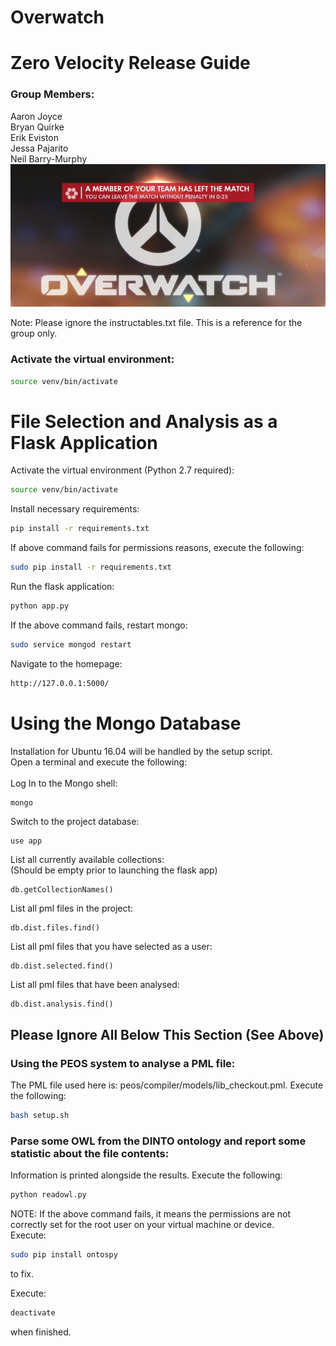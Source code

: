 # Overwatch

# Zero Velocity Release Guide

### Group Members:
Aaron Joyce
<br/>
Bryan Quirke
<br/>
Erik Eviston
<br/>
Jessa Pajarito
<br/>
Neil Barry-Murphy
<br/>
![Left Game](https://raw.githubusercontent.com/barrymun/cs4098/master/static/missing-team-member.png?token=AO6TcC4OfL6ceSkoyhC508no4nOT6hycks5YqZLDwA%3D%3D)


Note: Please ignore the instructables.txt file. This is a reference for the group only.

### Activate the virtual environment:
```bash
source venv/bin/activate
```

# File Selection and Analysis as a Flask Application

Activate the virtual environment (Python 2.7 required):
```bash
source venv/bin/activate
```
Install necessary requirements:
```bash
pip install -r requirements.txt
```
If above command fails for permissions reasons, execute the following:
```bash
sudo pip install -r requirements.txt
```
Run the flask application:
```python
python app.py
```
If the above command fails, restart mongo:
```bash
sudo service mongod restart
```
Navigate to the homepage:
```bash
http://127.0.0.1:5000/
```

# Using the Mongo Database
Installation for Ubuntu 16.04 will be handled by the setup script.
<br/>
Open a terminal and execute the following:
<br/><br/>
Log In to the Mongo shell:
```bash
mongo
```
Switch to the project database:
```mongo
use app
```
List all currently available collections:
<br/>
(Should be empty prior to launching the flask app)
```mongo
db.getCollectionNames()
```
List all pml files in the project:
```mongo
db.dist.files.find()
```
List all pml files that you have selected as a user:
```mongo
db.dist.selected.find()
```
List all pml files that have been analysed:
```mongo
db.dist.analysis.find()
```

## Please Ignore All Below This Section (See Above)

### Using the PEOS system to analyse a PML file:
The PML file used here is: peos/compiler/models/lib_checkout.pml. Execute the following:

```bash
bash setup.sh
```

### Parse some OWL from the DINTO ontology and report some statistic about the file contents:
Information is printed alongside the results.
Execute the following:
```python
python readowl.py
```

NOTE: If the above command fails, it means the permissions are not correctly set for the 
root user on your virtual machine or device.
<br/>
Execute:
```bash
sudo pip install ontospy
```
to fix.

Execute:
```bash
deactivate
```
when finished.
